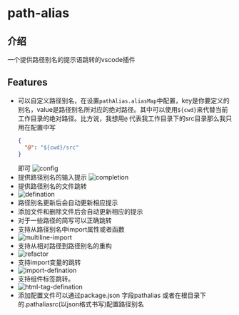 # path-alias 
## 介绍
一个提供路径别名的提示语跳转的vscode插件

## Features
  - 可以自定义路径别名，在设置`pathAlias.aliasMap`中配置，key是你要定义的别名，value是路径别名所对应的绝对路径。其中可以使用`${cwd}`来代替当前工作目录的绝对路径。比方说，我想用`@` 代表我工作目录下的src目录那么我只用在配置中写
    ```json
    {
      "@": "${cwd}/src"
    }
    ```
    即可
    ![config](https://user-gold-cdn.xitu.io/2019/9/27/16d71c9f982aa567?w=2072&h=1271&f=gif&s=331895)
  - 提供路径别名的输入提示
    ![completion](https://user-gold-cdn.xitu.io/2019/9/27/16d71c9f8ac25a02?w=2072&h=1271&f=gif&s=402065)
  - 提供路径别名的文件跳转
  - ![defination](https://user-gold-cdn.xitu.io/2019/9/27/16d71ca148be8e56?w=2072&h=1271&f=gif&s=415196)
  -  路径别名更新后会自动更新相应提示
  - 添加文件和删除文件后会自动更新相应的提示
  - 对于一些路径的简写可以正确跳转
  - 支持从路径别名中import属性或者函数
  - ![multiline-import](https://user-gold-cdn.xitu.io/2019/9/27/16d71ca2bf87f38e?w=1425&h=780&f=gif&s=181618)
  - 支持从相对路径到路径别名的重构
  - ![refactor](https://user-gold-cdn.xitu.io/2019/9/27/16d71ca03dc9a2fd?w=1425&h=780&f=gif&s=138859)
  - 支持import变量的跳转
  - ![import-defination](https://user-gold-cdn.xitu.io/2019/9/27/16d71c9fb0a4aea3?w=1425&h=776&f=gif&s=377609)
  - 支持组件标签跳转。
  - ![html-tag-defination](https://vuethisstore.flatpeach.xyz/html-tag-defination.gif)
  - 添加配置文件可以通过package.json 字段pathalias 或者在根目录下的.pathaliasrc(以json格式书写)配置路径别名